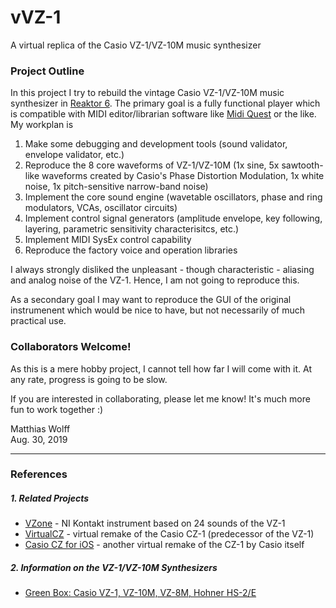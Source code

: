 # vVZ-1
A virtual replica of the Casio VZ-1/VZ-10M music synthesizer

### Project Outline
In this project I try to rebuild the vintage Casio VZ-1/VZ-10M music synthesizer in [Reaktor 6](https://www.native-instruments.com/en/products/komplete/synths/reaktor-6). The primary goal is a fully functional player which is compatible with MIDI editor/librarian software like [Midi Quest](https://squest.com/Products/MidiQuest12/index.html) or the like. My workplan is
1. Make some debugging and development tools (sound validator, envelope validator, etc.)
2. Reproduce the 8 core waveforms of VZ-1/VZ-10M (1x sine, 5x sawtooth-like waveforms created by Casio's Phase Distortion Modulation, 1x white noise, 1x pitch-sensitive narrow-band noise)
3. Implement the core sound engine (wavetable oscillators, phase and ring modulators, VCAs, oscillator circuits)
4. Implement control signal generators (amplitude envelope, key following, layering, parametric sensitivity characterisitcs, etc.)
5. Implement MIDI SysEx control capability
6. Reproduce the factory voice and operation libraries

I always strongly disliked the unpleasant - though characteristic - aliasing and analog noise of the VZ-1. Hence, I am not going to reproduce this.

As a secondary goal I may want to reproduce the GUI of the original instrumenent which would be nice to have, but not necessarily of much practical use.

### Collaborators Welcome!
As this is a mere hobby project, I cannot tell how far I will come with it. At any rate, progress is going to be slow.

If you are interested in collaborating, please let me know! It's much more fun to work together :)

Matthias Wolff<br>
Aug. 30, 2019

----------

### References
##### 1. Related Projects
* [VZone](https://www.youtube.com/watch?v=PaXGQDl-uco) - NI Kontakt instrument based on 24 sounds of the VZ-1
* [VirtualCZ](https://www.amazona.de/test-plugin-boutique-virtualcz-phase-distortion-synthesizer/) - virtual remake of the Casio CZ-1 (predecessor of the VZ-1)
* [Casio CZ for iOS](https://www.amazona.de/test-casio-cz-virtueller-phase-distortion-synth-ios/) - another virtual remake of the CZ-1 by Casio itself

##### 2. Information on the VZ-1/VZ-10M Synthesizers
* [Green Box: Casio VZ-1, VZ-10M, VZ-8M, Hohner HS-2/E](https://www.amazona.de/green-box-casio-vz-1-vz-10m-vz-8m-hohner-hs-2-e/)
